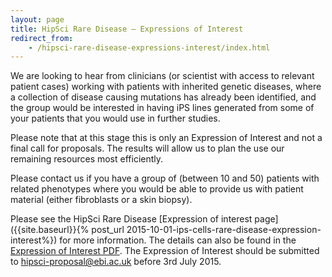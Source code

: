```yaml
---
layout: page
title: HipSci Rare Disease – Expressions of Interest
redirect_from:
    - /hipsci-rare-disease-expressions-interest/index.html
---
```


We are looking to hear from clinicians (or scientist with access to relevant
patient cases) working with patients with inherited genetic diseases, where a
collection of disease causing mutations has already been identified, and the
group would be interested in having iPS lines generated from some of your
patients that you would use in further studies.

Please note that at this stage this is only an Expression of Interest and not a
final call for proposals. The results will allow us to plan the use our
remaining resources most efficiently.

Please contact us if you have a group of (between 10 and 50) patients with
related phenotypes where you would be able to provide us with patient material
(either fibroblasts or a skin biopsy).

Please see the HipSci Rare Disease [Expression of interest page]({{site.baseurl}}{% post_url 2015-10-01-ips-cells-rare-disease-expression-interest%}) for more
information. The details can also be found in the [Expression of Interest PDF]({{site.baseurl}}/documents/hipsci_rare_disease_expression_20150428.pdf).
The Expression of Interest should be submitted to [hipsci-proposal@ebi.ac.uk](mailto:hipsci-proposal@ebi.ac.uk)
before 3rd July 2015.

